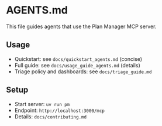 # AGENTS.md

This file guides agents that use the Plan Manager MCP server.

## Usage
- Quickstart: see `docs/quickstart_agents.md` (concise)
- Full guide: see `docs/usage_guide_agents.md` (details)
- Triage policy and dashboards: see `docs/triage_guide.md`

## Setup
- Start server: `uv run pm`
- Endpoint: `http://localhost:3000/mcp`
- Details: `docs/contributing.md`
